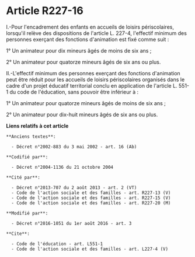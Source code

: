 # Article R227-16

I.-Pour l'encadrement des enfants en accueils de loisirs périscolaires, lorsqu'il relève des dispositions de l'article L.
227-4, l'effectif minimum des personnes exerçant des fonctions d'animation est fixé comme suit : 

1° Un animateur pour dix mineurs âgés de moins de six ans ; 

2° Un animateur pour quatorze mineurs âgés de six ans ou plus. 

II.-L'effectif minimum des personnes exerçant des fonctions d'animation peut être réduit pour les accueils de loisirs
périscolaires organisés dans le cadre d'un projet éducatif territorial conclu en application de l'article L. 551-1 du code de
l'éducation, sans pouvoir être inférieur à : 

1° Un animateur pour quatorze mineurs âgés de moins de six ans ; 

2° Un animateur pour dix-huit mineurs âgés de six ans ou plus.

**Liens relatifs à cet article**

	**Anciens textes**:

	  - Décret n°2002-883 du 3 mai 2002 - art. 16 (Ab)

	**Codifié par**:

	  - Décret n°2004-1136 du 21 octobre 2004

	**Cité par**:

	  - Décret n°2013-707 du 2 août 2013 - art. 2 (VT)
	  - Code de l'action sociale et des familles - art. R227-13 (V)
	  - Code de l'action sociale et des familles - art. R227-15 (V)
	  - Code de l'action sociale et des familles - art. R227-20 (M)

	**Modifié par**:

	  - Décret n°2016-1051 du 1er août 2016 - art. 3

	**Cite**:

	  - Code de l'éducation - art. L551-1
	  - Code de l'action sociale et des familles - art. L227-4 (V)
